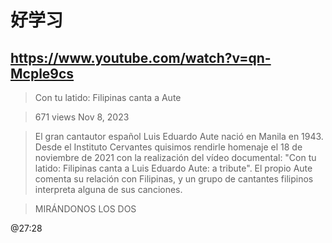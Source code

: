 # 好学习

## https://www.youtube.com/watch?v=qn-Mcple9cs

> Con tu latido: Filipinas canta a Aute 

> 671 views  Nov 8, 2023

> El gran cantautor español Luis Eduardo Aute nació en Manila en 1943. Desde el Instituto Cervantes quisimos rendirle homenaje el 18 de noviembre de 2021 con la realización del vídeo documental: "Con tu latido: Filipinas canta a Luis Eduardo Aute: a tribute". El propio Aute comenta su relación con Filipinas, y un grupo de cantantes filipinos interpreta alguna de sus canciones.

> MIRÁNDONOS LOS DOS

@27:28
